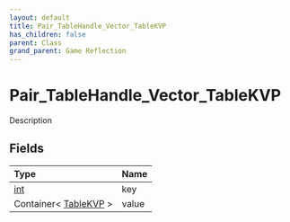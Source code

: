 ```yaml
---
layout: default
title: Pair_TableHandle_Vector_TableKVP
has_children: false
parent: Class
grand_parent: Game Reflection
---
```

# Pair_TableHandle_Vector_TableKVP
Description 

## Fields

| Type | Name |
|:----------|:--------------|
| [int](/riftbreaker-wiki/docs/game-reflection/enums/int/) | key |
| Container< [TableKVP](/riftbreaker-wiki/docs/game-reflection/classes/table_k_v_p/) > | value |

